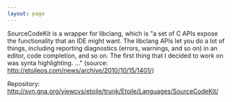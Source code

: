 ```yaml
---
layout: page
---
```


SourceCodeKit is a wrapper for libclang, which is "a set of C APIs expose the functionality that an IDE might want.  The libclang APIs let you do a lot of things, including reporting diagnostics (errors, warnings, and so on) in an editor, code completion, and so on.  The first thing that I decided to work on was synta highlighting. ..."  (source: http://etoileos.com/news/archive/2010/10/15/1401/)

Repository:  http://svn.gna.org/viewcvs/etoile/trunk/Etoile/Languages/SourceCodeKit/
